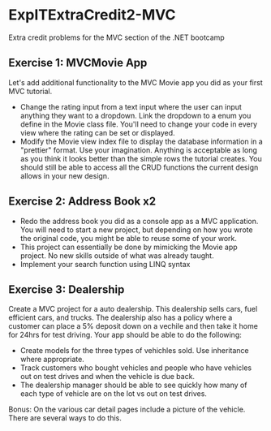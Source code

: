 # ExpITExtraCredit2-MVC
Extra credit problems for the MVC section of the .NET bootcamp

## Exercise 1: MVCMovie App

Let's add additional functionality to the MVC Movie app you did as your first MVC tutorial.

* Change the rating input from a text input where the user can input anything they want to a dropdown. Link the dropdown to a enum you define in the Movie class file. You'll need to change your code in every view where the rating can be set or displayed.
* Modify the Movie view index file to display the database information in a "prettier" format. Use your imagination. Anything is acceptable as long as you think it looks better than the simple rows the tutorial creates. You should still be able to access all the CRUD functions the current design allows in your new design.

## Exercise 2: Address Book x2

* Redo the address book you did as a console app as a MVC application. You will need to start a new project, but depending on how you wrote the original code, you might be able to reuse some of your work.
* This project can essentially be done by mimicking the Movie app project. No new skills outside of what was already taught.
* Implement your search function using LINQ syntax

## Exercise 3: Dealership

Create a MVC project for a auto dealership. This dealership sells cars, fuel efficient cars, and trucks. The dealership also has a policy where a customer can place a 5% deposit down on a vechile and then take it home for 24hrs for test driving.
Your app should be able to do the following:

* Create models for the three types of vehichles sold. Use inheritance where appropriate.
* Track customers who bought vehicles and people who have vehicles out on test drives and when the vehicle is due back.
* The dealership manager should be able to see quickly how many of each type of vehicle are on the lot vs out on test drives.

Bonus: On the various car detail pages include a picture of the vehicle. There are several ways to do this.
